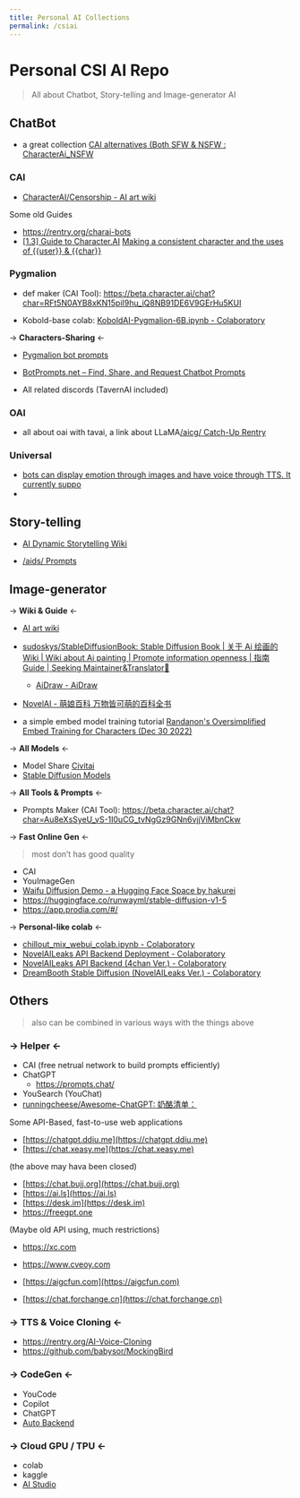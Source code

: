 ```yaml
---
title: Personal AI Collections
permalink: /csiai
---
```


# Personal CSI AI Repo 
> All about Chatbot, Story-telling and Image-generator AI

## ChatBot

- a great collection [CAI alternatives (Both SFW &amp; NSFW : CharacterAi_NSFW](https://www.reddit.com/)



### CAI

- [CharacterAI/Censorship - AI art wiki](https://ai-art-wiki.com/wiki/CharacterAI/Censorship#Content_breakdown)

Some old Guides
- https://rentry.org/charai-bots
- [\[1.3\] Guide to Character.AI](https://rentry.co/CharAI)
[Making a consistent character and the uses of {{user}} &amp; {{char}}](https://rentry.co/OtherCharAiGuide)



### Pygmalion

- def maker (CAI Tool): https://beta.character.ai/chat?char=RFt5N0AYB8xKN15piI9hu_iQ8NB91DE6V9GErHu5KUI

- Kobold-base colab: [KoboldAI-Pygmalion-6B.ipynb - Colaboratory](https://colab.research.google.com/drive/1ZvYq4GmjfsyIkcTQcrBhSFXs8vQLLMAS)

-> **Characters-Sharing** <-

- [Pygmalion bot prompts](https://rentry.co/pygbotprompts)
- [BotPrompts.net – Find, Share, and Request Chatbot Prompts](https://botprompts.net/)

- All related discords (TavernAI included)



### OAI

- all about oai with tavai, a link about LLaMA[/aicg/ Catch-Up Rentry](https://rentry.co/spoonfeed)



### Universal

- [bots can display emotion through images and have voice through TTS. It currently suppo](https://docs.miku.gg/)
- 



## Story-telling

- [AI Dynamic Storytelling Wiki](https://aids.miraheze.org/wiki/Main_Page)


- [/aids/ Prompts](https://aetherroom.club/)



## Image-generator

-> **Wiki & Guide** <-

- [AI art wiki](https://ai-art-wiki.com/wiki/Main_Page)
- [sudoskys/StableDiffusionBook: Stable Diffusion Book | 关于 Ai 绘画的Wiki | Wiki about Ai painting | Promote information openness | 指南 Guide | Seeking Maintainer&amp;Translator🙌](https://github.com/sudoskys/StableDiffusionBook)
  - [AiDraw - AiDraw](https://stable-diffusion-book.vercel.app/)

- [NovelAI - 萌娘百科 万物皆可萌的百科全书](https://zh.moegirl.org.cn/NovelAI)



-  a simple embed model training tutorial [Randanon's Oversimplified Embed Training for Characters (Dec 30 2022)](https://rentry.co/simplified-embed-training)




-> **All Models** <-

- Model Share [Civitai](https://civitai.com/)
- [Stable Diffusion Models](https://cyberes.github.io/stable-diffusion-models/#wd-1-3)



-> **All Tools & Prompts** <-

- Prompts Maker (CAI Tool): https://beta.character.ai/chat?char=Au8eXsSyeU_vS-1I0uCG_tvNgGz9GNn6vjjViMbnCkw



-> **Fast Online Gen** <-

> most don’t has good quality

- CAI
- YouImageGen
- [Waifu Diffusion Demo - a Hugging Face Space by hakurei](https://huggingface.co/spaces/hakurei/waifu-diffusion-demo)
- https://huggingface.co/runwayml/stable-diffusion-v1-5
- https://app.prodia.com/#/



-> **Personal-like colab** <-

- [chillout_mix_webui_colab.ipynb - Colaboratory](https://colab.research.google.com/github/camenduru/stable-diffusion-webui-colab/blob/main/chillout_mix_webui_colab.ipynb)
- [NovelAILeaks API Backend Deployment - Colaboratory](https://colab.research.google.com/drive/1X-62QjZJpZ5Ewo3w6xr9D23Tu90udvQI#scrollTo=OpwFjWQFaGVR)
- [NovelAILeaks API Backend (4chan Ver.) - Colaboratory](https://colab.research.google.com/drive/1_Ma71L6uGbtt6UQyA3FjqW2lcZ5Bjck-)
- [DreamBooth Stable Diffusion (NovelAILeaks Ver.) - Colaboratory](https://colab.research.google.com/drive/17yM4mlPVOFdJE_81oWBz5mXH9cxvhmz8)




## Others
> also can be combined in various ways with the things above

### -> **Helper** <-

- CAI (free netrual network to build prompts efficiently)
- ChatGPT
	- https://prompts.chat/
- YouSearch (YouChat)
- [runningcheese/Awesome-ChatGPT: 奶酪清单：](https://github.com/runningcheese/Awesome-ChatGPT)



Some API-Based, fast-to-use web applications



- [https://chatgpt.ddiu.me](https://chatgpt.ddiu.me)
- [https://chat.xeasy.me](https://chat.xeasy.me)

(the above may hava been closed)

- [https://chat.bujj.org](https://chat.bujj.org)
- [https://ai.ls](https://ai.ls)
- [https://desk.im](https://desk.im)
- https://freegpt.one



(Maybe old API using, much restrictions)

- https://xc.com

- https://www.cveoy.com

- [https://aigcfun.com](https://aigcfun.com)

- [https://chat.forchange.cn](https://chat.forchange.cn)



### -> **TTS & Voice Cloning** <-

- https://rentry.org/AI-Voice-Cloning
- https://github.com/babysor/MockingBird





### -> **CodeGen** <-

- YouCode 
- Copilot
- ChatGPT
- [Auto Backend](https://www.autobackend.dev/)

### -> **Cloud GPU / TPU** <-

- colab
- kaggle
- [AI Studio](https://aistudio.baidu.com/aistudio/newbie)